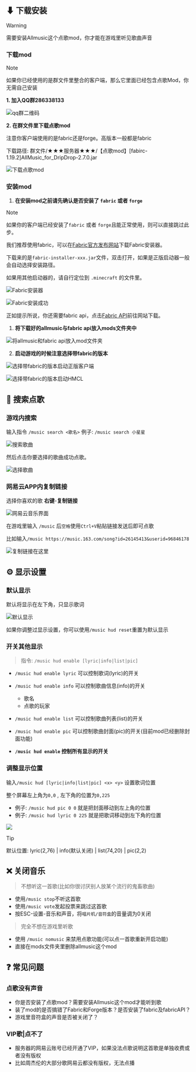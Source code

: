 ##  ⬇ 下载安装

> [!warning]
> 需要安装Allmusic这个点歌mod，你才能在游戏里听见歌曲声音

### 下载mod

> [!note]
> 如果你已经使用的是群文件里整合的客户端，那么它里面已经包含点歌Mod，你无需自己安装

**1. 加入QQ群286338133**

<img src="pics/qq.png" class="size" alt="qq群二维码"/>

**2. 在群文件里下载点歌mod**

注意你客户端使用的是fabric还是forge。高版本一般都是fabric

下载路径: 群文件/★★★服务器★★★/【点歌mod】[fabirc-1.19.2]AllMusic_for_DripDrop-2.7.0.jar

![下载点歌mod](pics/allmusic/download.png)

### 安装mod
1. **在安装mod之前请先确认是否安装了 `fabric` 或者 `forge`**

> [!note]
> 如果你的客户端已经安装了`fabric` 或者 `forge`且能正常使用，则可以直接跳过此步。

我们推荐使用fabric，可以在[Fabric官方发布网站](https://fabricmc.net/use/)下载Fabric安装器。

下载来的是`fabric-installer-xxx.jar`文件，双击打开，如果是正版启动器一般会自动选择安装路径。
    
如果用其他启动器的，请自行定位到 `.minecraft` 的文件里。

![Fabric安装器](pics/fabric.png)

![Fabric安装成功](pics/fabricapi.png)

正如提示所说，你还需要fabric api，点击[Fabric API](https://www.curseforge.com/minecraft/mc-mods/fabric-api/)前往网站下载。

1. **将下载好的allmusic与fabric api放入mods文件夹中**

![将allmusic和fabric api放入mod文件夹](pics/mods.png)

2. **启动游戏的时候注意选择带fabric的版本**

![选择带fabric的版本启动正版客户端](pics/startgame.png)

![选择带fabric的版本启动HMCL](pics/startgame2.png)

## 🔎 搜索点歌

### 游戏内搜索

输入指令 `/music search <歌名>` 例子: `/music search 小星星`

![搜索歌曲](pics/allmusic/musicsearch.png)

然后点击你要选择的歌曲成功点歌。

![选择歌曲](pics/allmusic/musicselect.png)

### 网易云APP内复制链接

选择你喜欢的歌 **右键**-**复制链接**

![网易云音乐界面](pics/allmusic/wangyiyun.png)

在游戏里输入 `/music` 后`空格`使用`Ctrl+V`粘贴链接发送后即可点歌

比如输入`/music https://music.163.com/song?id=26145413&userid=96846178`

![复制链接在这里](pics/allmusic/musiccopy.png)

## ⚙️ 显示设置

### 默认显示

默认将显示在左下角，只显示歌词

![默认显示](pics/allmusic/default.png)

如果你调整过显示设置，你可以使用`/music hud reset`重置为默认显示

### 开关其他显示
> 指令: `/music hud enable [lyric|info|list|pic]`

+ `/music hud enable lyric` 可以控制歌词(lyric)的开关

+ `/music hud enable info` 可以控制歌曲信息(info)的开关
  + 歌名
  + 点歌的玩家

+ `/music hud enable list` 可以控制歌曲列表(list)的开关

+ `/music hud enable pic` 可以控制歌曲封面(pic)的开关(目前mod已经删除封面功能)

+ **`/music hud enable` 控制所有显示的开关**

### 调整显示位置

输入`/music hud [lyric|info|list|pic] <x> <y>` 设置歌词位置

整个屏幕左上角为`0,0` , 左下角的位置为`0,225`

+ 例子: `/music hud pic 0 0` 就是把封面移动到左上角的位置
+ 例子: `/music hud lyric 0 225` 就是把歌词移动到左下角的位置

![](pics/allmusic/musiclyric.png)

> [!tip]
> 默认位置: lyric(2,76) | info(默认关闭) | list(74,20) | pic(2,2)

## ❌ 关闭音乐

> 不想听这一首歌(比如你很讨厌别人放某个流行的鬼畜歌曲) 
+ 使用`/music stop`不听这首歌
+ 使用`/music vote`发起投票来跳过这首歌
+ 按ESC-设置-音乐和声音，将`唱片机/音符盒`的音量调为0关闭

> 完全不想在游戏里听歌
+ 使用 `/music nomusic` 来禁用点歌功能(可以点一首歌重新开启功能)
+ 直接在mods文件夹里删除allmusic这个mod

##  ❓ 常见问题

### 点歌没有声音

+ 你是否安装了点歌mod？需要安装Allmusic这个mod才能听到歌
+ 装了mod的是否搞错了Fabric和Forge版本？是否安装了fabric及fabricAPI？
+ 游戏里音符盒的声音是否被关闭了？

### VIP歌|点不了

+ 服务器的网易云账号已经开通了VIP，如果没法点歌说明这首歌是单独收费或者没有版权
+ 比如周杰伦的大部分歌网易云都没有版权，无法点播